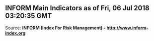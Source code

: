 ## INFORM Main Indicators as of Fri, 06 Jul 2018 03:20:35 GMT

Source: **INFORM (Index For Risk Management) - http://www.inform-index.org**
